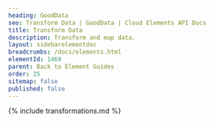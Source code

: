 ```yaml
---
heading: GoodData
seo: Transform Data | GoodData | Cloud Elements API Docs
title: Transform Data
description: Transform and map data.
layout: sidebarelementdoc
breadcrumbs: /docs/elements.html
elementId: 1469
parent: Back to Element Guides
order: 25
sitemap: false
published: false
---
```


{% include transformations.md %}
